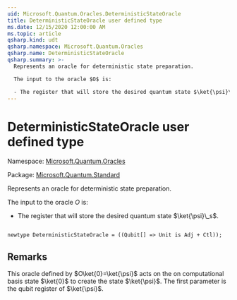 ```yaml
---
uid: Microsoft.Quantum.Oracles.DeterministicStateOracle
title: DeterministicStateOracle user defined type
ms.date: 12/15/2020 12:00:00 AM
ms.topic: article
qsharp.kind: udt
qsharp.namespace: Microsoft.Quantum.Oracles
qsharp.name: DeterministicStateOracle
qsharp.summary: >-
  Represents an oracle for deterministic state preparation.

  The input to the oracle $O$ is:

  - The register that will store the desired quantum state $\ket{\psi}\_s$.
---
```


# DeterministicStateOracle user defined type

Namespace: [Microsoft.Quantum.Oracles](xref:Microsoft.Quantum.Oracles)

Package: [Microsoft.Quantum.Standard](https://nuget.org/packages/Microsoft.Quantum.Standard)


Represents an oracle for deterministic state preparation.The input to the oracle $O$ is:- The register that will store the desired quantum state $\ket{\psi}\_s$.

```qsharp

newtype DeterministicStateOracle = ((Qubit[] => Unit is Adj + Ctl));
```



## Remarks

This oracle defined by $O\ket{0}=\ket{\psi}$ acts on the on computational basis state $\ket{0}$ to create the state $\ket{\psi}$.The first parameter is the qubit register of $\ket{\psi}$.